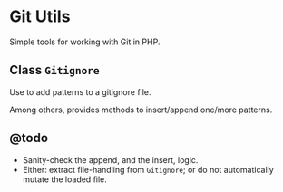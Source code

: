 # Git Utils

Simple tools for working with Git in PHP.

## Class `Gitignore`

Use to add patterns to a gitignore file.

Among others, provides methods to insert/append one/more patterns.

## @todo

- Sanity-check the append, and the insert, logic.
- Either: extract file-handling from `Gitignore`; or do not automatically mutate the loaded file.
